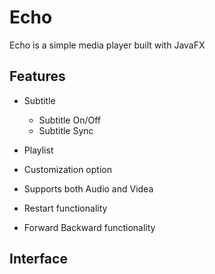 
# Echo

Echo is a simple media player built with JavaFX


## Features

- Subtitle
    - Subtitle On/Off
    - Subtitle Sync

- Playlist

- Customization option

- Supports both Audio and Videa

- Restart functionality

- Forward Backward functionality



## Interface

